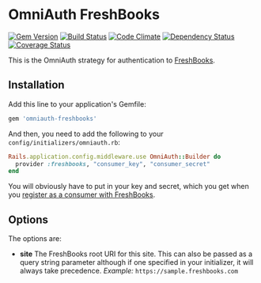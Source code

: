 # OmniAuth FreshBooks

[![Gem Version](https://badge.fury.io/rb/omniauth-freshbooks.png)](http://badge.fury.io/rb/omniauth-freshbooks)
[![Build Status](https://travis-ci.org/fdeschenes/omniauth-freshbooks.png?branch=master)](https://travis-ci.org/fdeschenes/omniauth-freshbooks)
[![Code Climate](https://codeclimate.com/github/fdeschenes/omniauth-freshbooks.png)](https://codeclimate.com/github/fdeschenes/omniauth-freshbooks)
[![Dependency Status](https://gemnasium.com/fdeschenes/omniauth-freshbooks.png)](https://gemnasium.com/fdeschenes/omniauth-freshbooks)
[![Coverage Status](https://coveralls.io/repos/fdeschenes/omniauth-freshbooks/badge.png?branch=master)](https://coveralls.io/r/fdeschenes/omniauth-freshbooks?branch=master)

This is the OmniAuth strategy for authentication to [FreshBooks](http://www.freshbooks.com).

## Installation

Add this line to your application's Gemfile:

```ruby
gem 'omniauth-freshbooks'
```

And then, you need to add the following to your `config/initializers/omniauth.rb`:

```ruby
Rails.application.config.middleware.use OmniAuth::Builder do
  provider :freshbooks, "consumer_key", "consumer_secret"
end
```

You will obviously have to put in your key and secret, which you get when you [register as a consumer with FreshBooks](http://developers.freshbooks.com/authentication-2/#OAuth).

## Options

The options are:

* **site** The FreshBooks root URI for this site. This can also be passed as a query string parameter although if one specified in your initializer, it will always take precedence. *Example:* `https://sample.freshbooks.com`
